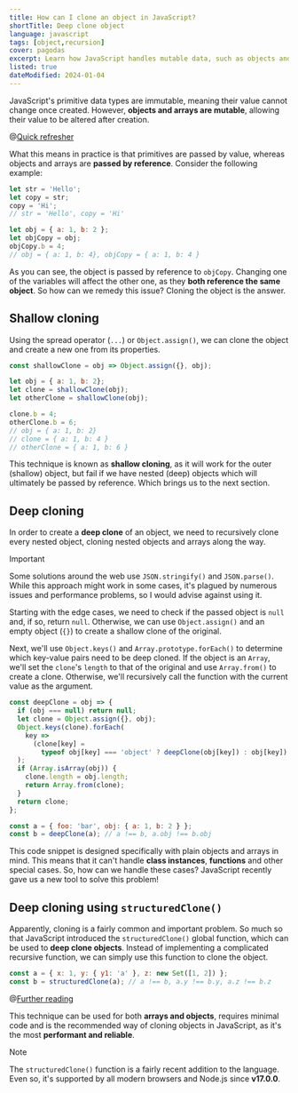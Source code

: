 ```yaml
---
title: How can I clone an object in JavaScript?
shortTitle: Deep clone object
language: javascript
tags: [object,recursion]
cover: pagodas
excerpt: Learn how JavaScript handles mutable data, such as objects and arrays, and understand how shallow cloning and deep cloning work.
listed: true
dateModified: 2024-01-04
---
```


JavaScript's primitive data types are immutable, meaning their value cannot change once created. However, **objects and arrays are mutable**, allowing their value to be altered after creation.

@[Quick refresher](/js/s/immutability)

What this means in practice is that primitives are passed by value, whereas objects and arrays are **passed by reference**. Consider the following example:

```js
let str = 'Hello';
let copy = str;
copy = 'Hi';
// str = 'Hello', copy = 'Hi'

let obj = { a: 1, b: 2 };
let objCopy = obj;
objCopy.b = 4;
// obj = { a: 1, b: 4}, objCopy = { a: 1, b: 4 }
```

As you can see, the object is passed by reference to `objCopy`. Changing one of the variables will affect the other one, as they **both reference the same object**. So how can we remedy this issue? Cloning the object is the answer.

## Shallow cloning

Using the spread operator (`...`) or `Object.assign()`, we can clone the object and create a new one from its properties.


```js
const shallowClone = obj => Object.assign({}, obj);

let obj = { a: 1, b: 2};
let clone = shallowClone(obj);
let otherClone = shallowClone(obj);

clone.b = 4;
otherClone.b = 6;
// obj = { a: 1, b: 2}
// clone = { a: 1, b: 4 }
// otherClone = { a: 1, b: 6 }
```

This technique is known as **shallow cloning**, as it will work for the outer (shallow) object, but fail if we have nested (deep) objects which will ultimately be passed by reference. Which brings us to the next section.

## Deep cloning

In order to create a **deep clone** of an object, we need to recursively clone every nested object, cloning nested objects and arrays along the way.

> [!IMPORTANT]
>
> Some solutions around the web use `JSON.stringify()` and `JSON.parse()`. While this approach might work in some cases, it's plagued by numerous issues and performance problems, so I would advise against using it.

Starting with the edge cases, we need to check if the passed object is `null` and, if so, return `null`. Otherwise, we can use `Object.assign()` and an empty object (`{}`) to create a shallow clone of the original.

Next, we'll use `Object.keys()` and `Array.prototype.forEach()` to determine which key-value pairs need to be deep cloned. If the object is an `Array`, we'll set the `clone`'s `length` to that of the original and use `Array.from()` to create a clone. Otherwise, we'll recursively call the function with the current value as the argument.

```js
const deepClone = obj => {
  if (obj === null) return null;
  let clone = Object.assign({}, obj);
  Object.keys(clone).forEach(
    key =>
      (clone[key] =
        typeof obj[key] === 'object' ? deepClone(obj[key]) : obj[key])
  );
  if (Array.isArray(obj)) {
    clone.length = obj.length;
    return Array.from(clone);
  }
  return clone;
};

const a = { foo: 'bar', obj: { a: 1, b: 2 } };
const b = deepClone(a); // a !== b, a.obj !== b.obj
```

This code snippet is designed specifically with plain objects and arrays in mind. This means that it can't handle **class instances**, **functions** and other special cases. So, how can we handle these cases? JavaScript recently gave us a new tool to solve this problem!

## Deep cloning using `structuredClone()`

<baseline-support featureId="structured-clone">
</baseline-support>

Apparently, cloning is a fairly common and important problem. So much so that JavaScript introduced the `structuredClone()` global function, which can be used to **deep clone objects**. Instead of implementing a complicated recursive function, we can simply use this function to clone the object.

```js
const a = { x: 1, y: { y1: 'a' }, z: new Set([1, 2]) };
const b = structuredClone(a); // a !== b, a.y !== b.y, a.z !== b.z
```

@[Further reading](/js/s/deep-clone-structured-clone)

This technique can be used for both **arrays and objects**, requires minimal code and is the recommended way of cloning objects in JavaScript, as it's the most **performant and reliable**.

> [!NOTE]
>
> The `structuredClone()` function is a fairly recent addition to the language. Even so, it's supported by all modern browsers and Node.js since **v17.0.0**.
